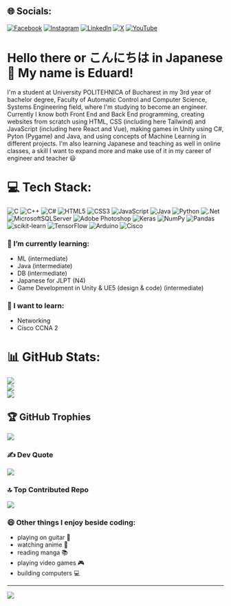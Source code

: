 ## 🌐 Socials:
[![Facebook](https://img.shields.io/badge/Facebook-%231877F2.svg?logo=Facebook&logoColor=white)](https://facebook.com/eduard.donea.9) [![Instagram](https://img.shields.io/badge/Instagram-%23E4405F.svg?logo=Instagram&logoColor=white)](https://instagram.com/edy_donea) [![LinkedIn](https://img.shields.io/badge/LinkedIn-%230077B5.svg?logo=linkedin&logoColor=white)](https://linkedin.com/in/eduard-donea) [![X](https://img.shields.io/badge/X-black.svg?logo=X&logoColor=white)](https://x.com/DoneaEdy) [![YouTube](https://img.shields.io/badge/YouTube-%23FF0000.svg?logo=YouTube&logoColor=white)](https://youtube.com/@donedi8864) 

# Hello there or こんにちは in Japanese 👋 My name is Eduard!

I'm a student at University POLITEHNICA of Bucharest in my 3rd year of bachelor degree, Faculty of Automatic Control and Computer Science, Systems Engineering field, where I'm studying to become an engineer. Currently I know both Front End and Back End programming, creating websites from scratch using HTML, CSS (including here Tailwind) and JavaScript (including here React and Vue), making games in Unity using C#, Pyton (Pygame) and Java, and using concepts of Machine Learning in different projects. I'm also learning Japanese and teaching as well in online classes, a skill I want to expand more and make use of it in my career of engineer and teacher :smiley:

# 💻 Tech Stack:
![C](https://img.shields.io/badge/c-%2300599C.svg?style=for-the-badge&logo=c&logoColor=white) ![C++](https://img.shields.io/badge/c++-%2300599C.svg?style=for-the-badge&logo=c%2B%2B&logoColor=white) ![C#](https://img.shields.io/badge/c%23-%23239120.svg?style=for-the-badge&logo=csharp&logoColor=white) ![HTML5](https://img.shields.io/badge/html5-%23E34F26.svg?style=for-the-badge&logo=html5&logoColor=white) ![CSS3](https://img.shields.io/badge/css3-%231572B6.svg?style=for-the-badge&logo=css3&logoColor=white) ![JavaScript](https://img.shields.io/badge/javascript-%23323330.svg?style=for-the-badge&logo=javascript&logoColor=%23F7DF1E) ![Java](https://img.shields.io/badge/java-%23ED8B00.svg?style=for-the-badge&logo=openjdk&logoColor=white) ![Python](https://img.shields.io/badge/python-3670A0?style=for-the-badge&logo=python&logoColor=ffdd54) ![.Net](https://img.shields.io/badge/.NET-5C2D91?style=for-the-badge&logo=.net&logoColor=white) ![MicrosoftSQLServer](https://img.shields.io/badge/Microsoft%20SQL%20Server-CC2927?style=for-the-badge&logo=microsoft%20sql%20server&logoColor=white) ![Adobe Photoshop](https://img.shields.io/badge/adobe%20photoshop-%2331A8FF.svg?style=for-the-badge&logo=adobe%20photoshop&logoColor=white) ![Keras](https://img.shields.io/badge/Keras-%23D00000.svg?style=for-the-badge&logo=Keras&logoColor=white) ![NumPy](https://img.shields.io/badge/numpy-%23013243.svg?style=for-the-badge&logo=numpy&logoColor=white) ![Pandas](https://img.shields.io/badge/pandas-%23150458.svg?style=for-the-badge&logo=pandas&logoColor=white) ![scikit-learn](https://img.shields.io/badge/scikit--learn-%23F7931E.svg?style=for-the-badge&logo=scikit-learn&logoColor=white) ![TensorFlow](https://img.shields.io/badge/TensorFlow-%23FF6F00.svg?style=for-the-badge&logo=TensorFlow&logoColor=white) ![Arduino](https://img.shields.io/badge/-Arduino-00979D?style=for-the-badge&logo=Arduino&logoColor=white) ![Cisco](https://img.shields.io/badge/cisco-%23049fd9.svg?style=for-the-badge&logo=cisco&logoColor=black)

### 🌱 I’m currently learning:

- ML (intermediate)
- Java (intermediate)
- DB (intermediate)
- Japanese for JLPT (N4)
- Game Development in Unity & UE5 (design & code) (intermediate)

### 🔭 I want to learn:

- Networking
- Cisco CCNA 2

# 📊 GitHub Stats:
![](https://github-readme-stats.vercel.app/api?username=EdisonSenpai&theme=dark&hide_border=false&include_all_commits=false&count_private=false)<br/>
![](https://github-readme-streak-stats.herokuapp.com/?user=EdisonSenpai&theme=dark&hide_border=false)<br/>
![](https://github-readme-stats.vercel.app/api/top-langs/?username=EdisonSenpai&theme=dark&hide_border=false&include_all_commits=false&count_private=false&layout=compact)

## 🏆 GitHub Trophies
![](https://github-profile-trophy.vercel.app/?username=EdisonSenpai&theme=radical&no-frame=false&no-bg=true&margin-w=4)

### ✍️ Dev Quote
![](https://quotes-github-readme.vercel.app/api?type=horizontal&theme=radical)

### 🔝 Top Contributed Repo
![](https://github-contributor-stats.vercel.app/api?username=EdisonSenpai&limit=5&theme=dark&combine_all_yearly_contributions=true)

### 😄 Other things I enjoy beside coding:

- playing on guitar :guitar:
- watching anime :movie_camera:
- reading manga :books:
- playing video games :video_game:
- building computers :computer:

---
[![](https://visitcount.itsvg.in/api?id=EdisonSenpai&icon=0&color=1)](https://visitcount.itsvg.in)
